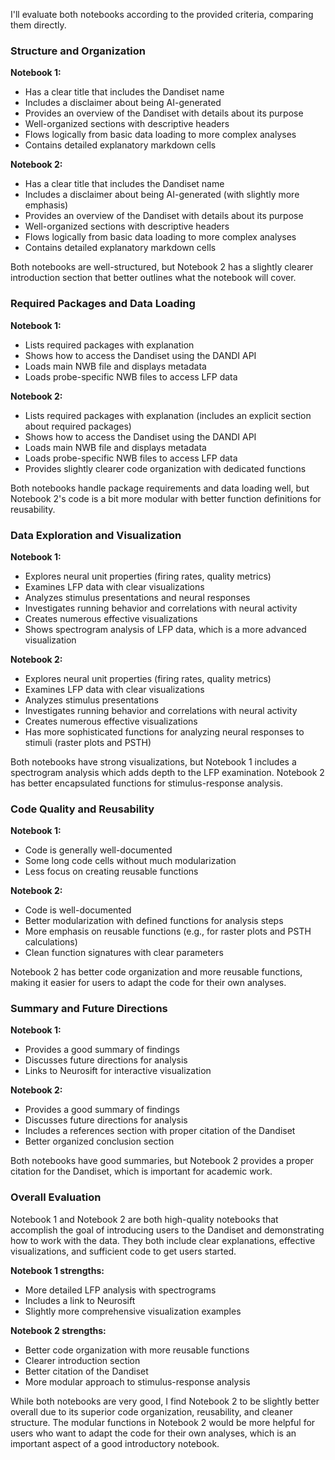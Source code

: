 I'll evaluate both notebooks according to the provided criteria, comparing them directly.

### Structure and Organization

**Notebook 1:**
- Has a clear title that includes the Dandiset name
- Includes a disclaimer about being AI-generated
- Provides an overview of the Dandiset with details about its purpose
- Well-organized sections with descriptive headers
- Flows logically from basic data loading to more complex analyses
- Contains detailed explanatory markdown cells

**Notebook 2:**
- Has a clear title that includes the Dandiset name
- Includes a disclaimer about being AI-generated (with slightly more emphasis)
- Provides an overview of the Dandiset with details about its purpose
- Well-organized sections with descriptive headers
- Flows logically from basic data loading to more complex analyses
- Contains detailed explanatory markdown cells

Both notebooks are well-structured, but Notebook 2 has a slightly clearer introduction section that better outlines what the notebook will cover.

### Required Packages and Data Loading

**Notebook 1:**
- Lists required packages with explanation
- Shows how to access the Dandiset using the DANDI API
- Loads main NWB file and displays metadata
- Loads probe-specific NWB files to access LFP data

**Notebook 2:**
- Lists required packages with explanation (includes an explicit section about required packages)
- Shows how to access the Dandiset using the DANDI API
- Loads main NWB file and displays metadata
- Loads probe-specific NWB files to access LFP data
- Provides slightly clearer code organization with dedicated functions

Both notebooks handle package requirements and data loading well, but Notebook 2's code is a bit more modular with better function definitions for reusability.

### Data Exploration and Visualization

**Notebook 1:**
- Explores neural unit properties (firing rates, quality metrics)
- Examines LFP data with clear visualizations
- Analyzes stimulus presentations and neural responses
- Investigates running behavior and correlations with neural activity
- Creates numerous effective visualizations
- Shows spectrogram analysis of LFP data, which is a more advanced visualization

**Notebook 2:**
- Explores neural unit properties (firing rates, quality metrics)
- Examines LFP data with clear visualizations
- Analyzes stimulus presentations
- Investigates running behavior and correlations with neural activity
- Creates numerous effective visualizations
- Has more sophisticated functions for analyzing neural responses to stimuli (raster plots and PSTH)

Both notebooks have strong visualizations, but Notebook 1 includes a spectrogram analysis which adds depth to the LFP examination. Notebook 2 has better encapsulated functions for stimulus-response analysis.

### Code Quality and Reusability

**Notebook 1:**
- Code is generally well-documented
- Some long code cells without much modularization
- Less focus on creating reusable functions

**Notebook 2:**
- Code is well-documented
- Better modularization with defined functions for analysis steps
- More emphasis on reusable functions (e.g., for raster plots and PSTH calculations)
- Clean function signatures with clear parameters

Notebook 2 has better code organization and more reusable functions, making it easier for users to adapt the code for their own analyses.

### Summary and Future Directions

**Notebook 1:**
- Provides a good summary of findings
- Discusses future directions for analysis
- Links to Neurosift for interactive visualization

**Notebook 2:**
- Provides a good summary of findings
- Discusses future directions for analysis
- Includes a references section with proper citation of the Dandiset
- Better organized conclusion section

Both notebooks have good summaries, but Notebook 2 provides a proper citation for the Dandiset, which is important for academic work.

### Overall Evaluation

Notebook 1 and Notebook 2 are both high-quality notebooks that accomplish the goal of introducing users to the Dandiset and demonstrating how to work with the data. They both include clear explanations, effective visualizations, and sufficient code to get users started.

**Notebook 1 strengths:**
- More detailed LFP analysis with spectrograms
- Includes a link to Neurosift
- Slightly more comprehensive visualization examples

**Notebook 2 strengths:**
- Better code organization with more reusable functions
- Clearer introduction section
- Better citation of the Dandiset
- More modular approach to stimulus-response analysis

While both notebooks are very good, I find Notebook 2 to be slightly better overall due to its superior code organization, reusability, and cleaner structure. The modular functions in Notebook 2 would be more helpful for users who want to adapt the code for their own analyses, which is an important aspect of a good introductory notebook.